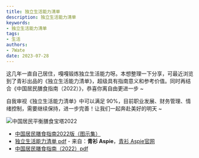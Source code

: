 ```yaml
---
title: 独立生活能力清单
description: 独立生活能力清单
keywords:
- 独立生活能力清单
tags: 
- 生活
authors:
- 7Wate
date: 2023-07-28
---
```


这几年一直自己居住，嘎嘎锻炼独立生活能力呀。本想整理一下分享，可最近浏览到了青衫出品的《独立生活能力清单》，超级具有指南意义和参考价值。同时再结合《中国居民膳食指南（2022）》，恭喜你离自由更进一步 ~

自我审视《独立生活能力清单》中可以满足 90%，目前职业发展、财务管理、情绪控制，需要继续保持，进一步完善！让我们一起奔赴美好的明天 ~

![中国居民平衡膳食宝塔2022](https://static.7wate.com/img/2023/07/28/ee1a9df221dda.jpg)

- [中国居民膳食指南2022版（图示集）](http://dg.cnsoc.org/imgnewslist_0602_1.htm)
- [独立生活能力清单 pdf](https://static.7wate.com/img/2023/07/28/9d6f0d072bf01.pdf) - 来自：**青衫 Aspie**，[青衫 Aspie官网](https://qingshanasd.cn/)
- [中国居民膳食指南（2022）pdf](https://static.7wate.com/img/2023/07/28/90d58b831c039.pdf)
